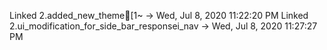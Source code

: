 Linked 2.added_new_theme[1~ -> Wed, Jul  8, 2020 11:22:20 PM 
Linked 2.ui_modification_for_side_bar_responsei_nav -> Wed, Jul  8, 2020 11:27:27 PM 
